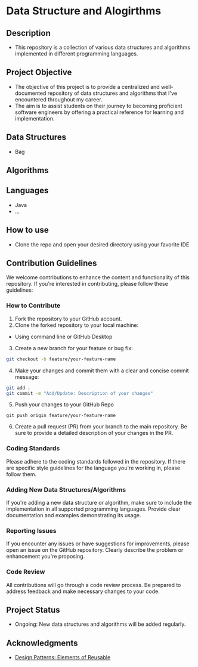 # Data Structure and Alogirthms

## Description
- This repository is a collection of various data structures and algorithms implemented in different programming languages.

## Project Objective
- The objective of this project is to provide a centralized and well-documented repository of data structures and algorithms that I've encountered throughout my career.
- The aim is to assist students on their journey to becoming proficient software engineers by offering a practical reference for learning and implementation.

## Data Structures
- Bag

## Algorithms


## Languages
- Java
- ...

## How to use
- Clone the repo and open your desired directory using your favorite IDE

## Contribution Guidelines

We welcome contributions to enhance the content and functionality of this repository. If you're interested in contributing, please follow these guidelines:

### How to Contribute

1. Fork the repository to your GitHub account.
2. Clone the forked repository to your local machine:
- Using command line or GitHub Desktop
3. Create a new branch for your feature or bug fix:
```bash
git checkout -b feature/your-feature-name
```
4. Make your changes and commit them with a clear and concise commit message:
```bash
git add .
git commit -m "Add/Update: Description of your changes"
```
5.  Push your changes to your GitHub Repo
```
git push origin feature/your-feature-name
```
6. Create a pull request (PR) from your branch to the main repository. Be sure to provide a detailed description of your changes in the PR.

### Coding Standards
Please adhere to the coding standards followed in the repository. If there are specific style guidelines for the language you're working in, please follow them.

### Adding New Data Structures/Algorithms
If you're adding a new data structure or algorithm, make sure to include the implementation in all supported programming languages. Provide clear documentation and examples demonstrating its usage.

### Reporting Issues
If you encounter any issues or have suggestions for improvements, please open an issue on the GitHub repository. Clearly describe the problem or enhancement you're proposing.

### Code Review
All contributions will go through a code review process. Be prepared to address feedback and make necessary changes to your code.

## Project Status
- Ongoing: New data structures and algorithms will be added regularly.

## Acknowledgments
- [Design Patterns: Elements of Reusable](:https://www.amazon.ca/Design-Patterns-Elements-Reusable-Object-Oriented/dp/0201633612)
